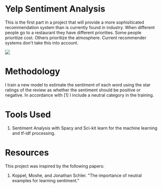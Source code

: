 # Yelp Sentiment Analysis
This is the first part in a project that will provide a more sophisiticated recommendation system than is currently found in industry.
When different people go to a restaurant they have different priorities. Some people prioritize cost. Others prioritize
the atmosphere. Current recommender systems don't take this into account.

![](https://dl.dropboxusercontent.com/u/97258109/Screens/S3588.png)
 
# Methodology
I train a new model to estimate the sentiment of each word using the star ratings of the review as whether the sentiment should 
 be positive or negative. In accordance with [1] I include a neutral category in the training. 


# Tools Used
1. Sentiment Analysis with Spacy and Sci-kit learn for the machine learning and tf-idf processing. 

# Resources
This project was inspired by the following papers:

1. Koppel, Moshe, and Jonathan Schler. "The importance of neutral examples for learning sentiment." 